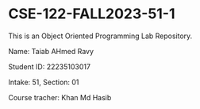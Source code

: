 # CSE-122-FALL2023-51-1
This is an Object Oriented Programming Lab Repository.

Name: Taiab AHmed Ravy

Student ID: 22235103017

Intake: 51, Section: 01

Course tracher: Khan Md Hasib
